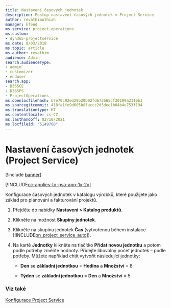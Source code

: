 ```yaml
---
title: Nastavení časových jednotek
description: Postup nastavení časových jednotek v Project Service
author: revathimuthiah
manager: kfend
ms.service: project-operations
ms.custom:
- dyn365-projectservice
ms.date: 8/03/2018
ms.topic: article
ms.author: revathim
audience: Admin
search.audienceType:
- admin
- customizer
- enduser
search.app:
- D365CE
- D365PS
- ProjectOperations
ms.openlocfilehash: b7e70c92ed29b20b02fd672665cf20199a2110b3
ms.sourcegitcommit: 418fa1fe9d605b8faccc2d5dee1b04b4e753f194
ms.translationtype: HT
ms.contentlocale: cs-CZ
ms.lasthandoff: 02/10/2021
ms.locfileid: "5149760"
---
```

# <a name="set-up-time-units-project-service"></a>Nastavení časových jednotek (Project Service)

[!include [banner](../includes/psa-now-project-operations.md)]

[!INCLUDE[cc-applies-to-psa-app-1x-2x](../includes/cc-applies-to-psa-app-1x-2x.md)]

Konfigurace časových jednotek v katalogu výrobků, které použijete jako základ pro plánování a fakturování projektů.  
  
1. Přejděte do nabídky **Nastavení > Katalog produktů**.  
  
2. Klikněte na možnost **Skupiny jednotek**.  
  
3. Klikněte na skupinu jednotek **Čas** (vytvořenou během instalace [!INCLUDE[pn_project_service_auto](../includes/pn-project-service-auto.md)]).  
  
4. Na kartě **Jednotky** klikněte na tlačítko **Přidat novou jednotku** a potom podle potřeby změňte hodnoty. Přidejte libovolný počet jednotek – podle potřeby. Můžete například chtít vytvořit následující jednotky:  
  
   - **Den** se **základní jednotkou** = **Hodina** a **Množství** = 8  
  
   - **Týden** se **základní jednotkou** = **Den** a **Množství** = 5  
  
### <a name="see-also"></a>Viz také  
 [Konfigurace Project Service](../psa/configure.md)

